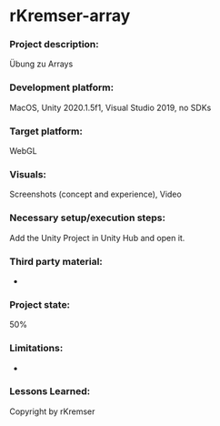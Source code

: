 # rKremser-array

### Project description: 
Übung zu Arrays

### Development platform: 
MacOS, Unity 2020.1.5f1, Visual Studio 2019, no SDKs

### Target platform: 
WebGL

### Visuals: 
Screenshots (concept and experience), Video

### Necessary setup/execution steps: 
Add the Unity Project in Unity Hub and open it.

### Third party material: 
-

### Project state: 
50%

### Limitations: 
-

### Lessons Learned: 

Copyright by rKremser
